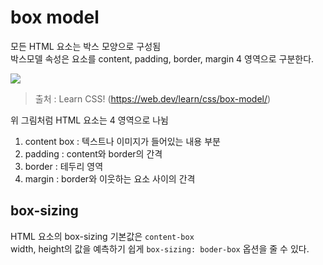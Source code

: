 # box model

모든 HTML 요소는 박스 모양으로 구성됨 <br />
박스모델 속성은 요소를 content, padding, border, margin 4 영역으로 구분한다.

<img src="https://img1.daumcdn.net/thumb/R1280x0/?scode=mtistory2&fname=https%3A%2F%2Fblog.kakaocdn.net%2Fdn%2FYSNJx%2FbtrS9PZ5AED%2Fvo3Hi6RXQUokP7O9kWsKk0%2Fimg.png">

> 출처 : Learn CSS! (https://web.dev/learn/css/box-model/)

위 그림처럼 HTML 요소는 4 영역으로 나뉨

1. content box : 텍스트나 이미지가 들어있는 내용 부분
2. padding : content와 border의 간격
3. border : 테두리 영역
4. margin : border와 이웃하는 요소 사이의 간격

## box-sizing

HTML 요소의 box-sizing 기본값은 `content-box` <br />
width, height의 값을 예측하기 쉽게 `box-sizing: boder-box` 옵션을 줄 수 있다.
